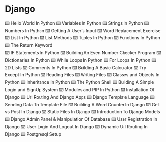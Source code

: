 # Django
⌨️ Hello World In Python
⌨️  Variables In Python
⌨️ Strings In Python
⌨️  Numbers In Python
⌨️  Getting A User's Input
⌨️  Word Replacement Exercise
⌨️  List In Python
⌨️  List Methods
⌨️  Tuples In Python
⌨️  Functions In Python
⌨️  The Return Keyword                     
⌨️  IF Statements In Python
⌨️  Building An Even Number Checker Program
⌨️  Dictionaries In Python
⌨️  While Loops In Python
⌨️  For Loops In Python
⌨️  2D Lists
⌨️  Comments In Python
⌨️  Building A Basic Calculator
⌨️  Try Except In Python
⌨️  Reading Files
⌨️  Writing Files
⌨️  Classes and Objects In Python
⌨️  Inheritance In Python
⌨️  The Python Shell
⌨️  Building A Simple Login and SignUp System
⌨️  Modules and PIP In Python
⌨️  Installation Of Django
⌨️  Url Routing And Django Apps
⌨️  Django Template Language
⌨️  Sending Data To Template File
⌨️  Building A Word Counter In Django
⌨️  Get vs Post In Django
⌨️  Static Files In Django
⌨️  Introduction To Django Models
⌨️  Django Admin Panel & Manipulation Of Database
⌨️  User Registration In Django
⌨️  User Login And Logout In Django
⌨️  Dynamic Url Routing In Django
⌨️  Postgresql Setup
